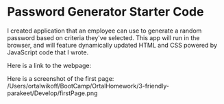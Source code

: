 # Password Generator Starter Code
I created application that an employee can use to generate a random password based on criteria they've selected. This app will run in the browser, and will feature dynamically updated HTML and CSS powered by JavaScript code that I wrote. 

Here is a link to the webpage:


Here is a screenshot of the first page: 
/Users/ortalwikoff/BootCamp/OrtalHomework/3-friendly-parakeet/Develop/firstPage.png

